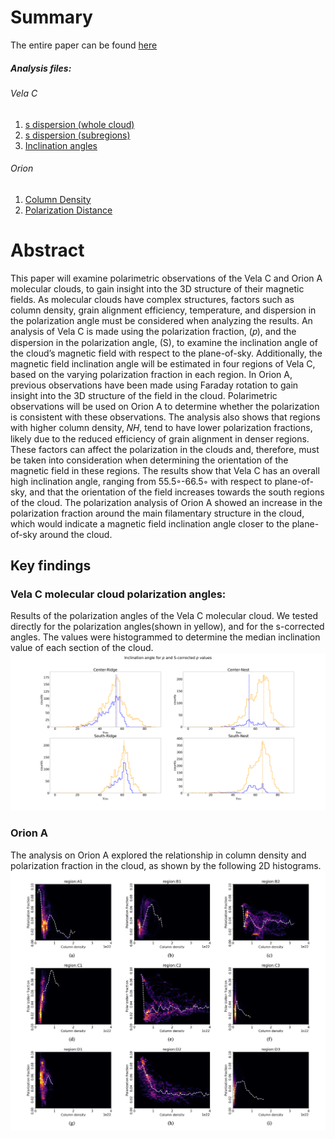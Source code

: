 # Summary 

The entire paper can be found [here](Andrade_M_field_orientation.pdf)
##### Analysis files:
###### Vela C
1. [s dispersion (whole cloud)](vela_C/code/1_S_dispersion_whole_cloud.ipynb)
2. [s dispersion (subregions)](vela_C/code/2_S_dispersion_subregions.ipynb)
3. [Inclination angles](vela_C/code/3_S&p_gamma.ipynb)

###### Orion
1. [Column Density](orion/orion_code/1_orionA_col_density.ipynb)
2. [Polarization Distance](orion/orion_code/2_pol_distance_function.ipynb)

# Abstract
This paper will examine polarimetric observations of the Vela C and Orion A molecular clouds, to gain insight into the 3D structure of their magnetic fields. As molecular clouds have complex structures, factors such as column density, grain alignment efficiency, temperature, and dispersion in the polarization angle must be considered when analyzing the results. An analysis of Vela C is made using the polarization fraction, (𝑝), and the dispersion in the polarization angle, (S), to examine the inclination angle of the cloud’s magnetic field with respect to the plane-of-sky. Additionally, the magnetic field inclination angle will be estimated in four regions of Vela C, based on the varying polarization fraction in each region. In Orion A, previous observations have been made using Faraday rotation to gain insight into the 3D structure of the field in the cloud. Polarimetric observations will be used on Orion A to determine whether the polarization is consistent with these observations. The analysis also shows that regions with higher column density, 𝑁𝐻, tend to have lower polarization fractions, likely due to the reduced efficiency of grain alignment in denser regions. These factors can affect the polarization in the clouds and, therefore, must be taken into consideration when determining the orientation of the magnetic field in these regions. The results show that Vela C has an overall high inclination angle, ranging from 55.5◦-66.5◦ with respect to plane-of-sky, and that the orientation of the field increases towards the south regions of the cloud. The polarization analysis of Orion A showed an increase in the polarization fraction around the main filamentary structure in the cloud, which would indicate a magnetic field inclination angle closer to the plane-of-sky around the cloud.

## Key findings
### Vela C molecular cloud polarization angles:
Results of the polarization angles of the Vela C molecular cloud. We tested directly for the polarization angles(shown in yellow), and for the s-corrected angles. The values were histogrammed to determine the median inclination value of each section of the cloud. 
![Vela C Polarization angles histogram](vela_C/vela_plots/image_S_p_all_comp.png)

### Orion A 
The analysis on Orion A explored the relationship in column density and polarization fraction in the cloud, as shown by the following 2D histograms.
![Orion 2D histogram](orion/good_plots/image_2Dhist_med_polfrac.png)
